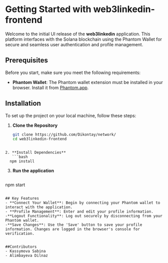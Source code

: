 # Getting Started with web3linkedin-frontend

Welcome to the initial UI release of the **web3linkedin** application. This platform interfaces with the Solana blockchain using the Phantom Wallet for secure and seamless user authentication and profile management.

## Prerequisites

Before you start, make sure you meet the following requirements:
- **Phantom Wallet**: The Phantom wallet extension must be installed in your browser. Install it from [Phantom.app](https://phantom.app).

## Installation

To set up the project on your local machine, follow these steps:

1. **Clone the Repository**
   ```bash
   git clone https://github.com/Dikontay/network/
   cd web3linkedin-frontend
```

2. **Install Dependencies**
   ```bash
  npm install
```

3. **Run the application**
   ```bash
  npm start
```

## Key Features
- **Connect Your Wallet**: Begin by connecting your Phantom wallet to interact with the application.
- **Profile Management**: Enter and edit your profile information.
-**Logout Functionality**: Log out securely by disconnecting from your Phantom wallet.
-**Save Changes**: Use the 'Save' button to save your profile information. Changes are logged in the browser's console for verification.


##Contributors 
- Kassymova Sabina
- Alimbayeva Dilnaz

